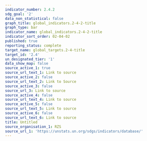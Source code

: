 ```yaml
---
indicator_number: 2.4.2
sdg_goal: '2'
data_non_statistical: false
graph_title: global_indicators.2-4-2-title
graph_type: bar
indicator_name: global_indicators.2-4-2-title
indicator_sort_order: 02-04-02
published: true
reporting_status: complete
target_name: global_targets.2-4-title
target_id: '2.4'
un_designated_tier: '1'
data_show_map: false
source_active_1: true
source_url_text_1: Link to source
source_active_2: false
source_url_text_2: Link to Source
source_active_3: false
source_url_3: Link to source
source_active_4: false
source_url_text_4: Link to source
source_active_5: false
source_url_text_5: Link to source
source_active_6: false
source_url_text_6: Link to source
title: Untitled
source_organisation_1: RZS
source_url_1: 'https://unstats.un.org/sdgs/indicators/database/'
---
```

